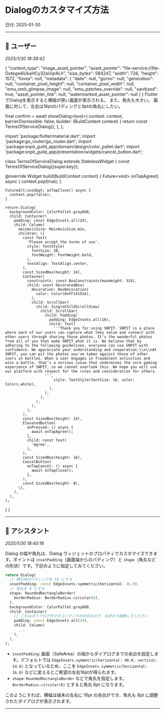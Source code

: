 # Dialogのカスタマイズ方法

日付: 2025-01-30

---

## 👤 ユーザー
*2025/1/30 18:39:42*

{
  "content\_type": "image\_asset\_pointer",
  "asset\_pointer": "file-service://file-Gotegw6UkaHCy32aUqrALh",
  "size\_bytes": 584247,
  "width": 726,
  "height": 1572,
  "fovea": null,
  "metadata": {
    "dalle": null,
    "gizmo": null,
    "generation": null,
    "container\_pixel\_height": null,
    "container\_pixel\_width": null,
    "emu\_omit\_glimpse\_image": null,
    "emu\_patches\_override": null,
    "sanitized": true,
    "asset\_pointer\_link": null,
    "watermarked\_asset\_pointer": null
  }
}
FlutterでDialogを表示すると横幅が狭い画面が表示される。
また、角丸も大きい。
画面に対して、左右は16ptのパディングと8ptの角丸にしたい。


final confirm = await showDialog&lt;bool&gt;(
            context: context,
            barrierDismissible: false,
            builder: (BuildContext context) {
              return const TermsOfServiceDialog();
            },
          );


import 'package:flutter/material.dart';
import 'package:go\_router/go\_router.dart';
import 'package:snpit\_guild\_app/domain/design/color\_pallet.dart';
import 'package:snpit\_guild\_app/presentation/widgets/cancel\_button.dart';

class TermsOfServiceDialog extends StatelessWidget {
  const TermsOfServiceDialog({super.key});

  @override
  Widget build(BuildContext context) {
    Future&lt;void&gt; onTapAgree() async {
      context.pop(true);
    }

    Future&lt;void&gt; onTapClose() async {
      context.pop(false);
    }

    return Dialog(
      backgroundColor: ColorPallet.gray800,
      child: Container(
        padding: const EdgeInsets.all(24),
        child: Column(
          mainAxisSize: MainAxisSize.min,
          children: \[
            const Text(
              'Please accept the terms of use',
              style: TextStyle(
                fontSize: 20,
                fontWeight: FontWeight.bold,
              ),
              textAlign: TextAlign.center,
            ),
            const SizedBox(height: 24),
            Container(
              constraints: const BoxConstraints(maxHeight: 324),
              child: const DecoratedBox(
                decoration: BoxDecoration(
                  color: Color(0xFF14191A),
                ),
                child: Scrollbar(
                  child: SingleChildScrollView(
                    child: Scrollbar(
                      child: Padding(
                        padding: EdgeInsets.all(16),
                        child: Text(
                          '''Thank you for using SNPIT. SNPIT is a place where each of our users can capture what they value and connect with other users through sharing those photos. It's the wonderful photos from all of you that make SNPIT what it is. We believe that by adhering to the following guidelines, everyone can use SNPIT with confidence. We appreciate your understanding and cooperation.\\n\\nAt SNPIT, you can pit the photos you've taken against those of other users in battles. When a user engages in fraudulent activities and wins a battle, that’s a serious issue that undermines the core gaming experience of SNPIT, so we cannot overlook this. We hope you will use our platform with respect for the rules and consideration for others.
                      ''',
                          style: TextStyle(fontSize: 16, color: Colors.white),
                        ),
                      ),
                    ),
                  ),
                ),
              ),
            ),
            const SizedBox(height: 24),
            ElevatedButton(
              onPressed: () async {
                await onTapAgree();
              },
              child: const Text(
                'Agree',
              ),
            ),
            const SizedBox(height: 16),
            CancelButton(
              onTapCancel: () async {
                await onTapClose();
              },
            ),
            const SizedBox(height: 8),
          \],
        ),
      ),
    );
  }
}

---

## 🤖 アシスタント
*2025/1/30 18:40:16*

Dialog の幅や角丸は、Dialog ウィジェットのプロパティでカスタマイズできます。ポイントは `insetPadding`（画面端からのパディング）と `shape`（角丸などの形状）です。下記のように指定してみてください。

```dart
return Dialog(
  // 横方向のパディングを 16 にする
  insetPadding: const EdgeInsets.symmetric(horizontal: 16.0),
  // 角丸を 8 にする
  shape: RoundedRectangleBorder(
    borderRadius: BorderRadius.circular(8),
  ),
  backgroundColor: ColorPallet.gray800,
  child: Container(
    // これはダイアログ内でのコンテンツの余白なので、お好みで調整してください
    padding: const EdgeInsets.all(24),
    child: Column(
      ...
    ),
  ),
);
```

- `insetPadding`: 画面（SafeArea）の端からダイアログまでの余白を設定します。デフォルトでは `EdgeInsets.symmetric(horizontal: 40.0, vertical: 24.0)` となっているため、ここを `EdgeInsets.symmetric(horizontal: 16.0)` などに変えるとご希望の左右16ptが得られます。
- `shape`: `RoundedRectangleBorder` などで角丸を指定します。`BorderRadius.circular(8)` とすると角丸 8pt になります。  

このようにすれば、横幅は端末の左右に 16pt の余白ができ、角丸も 8pt に調整されたダイアログが表示されます。

---
